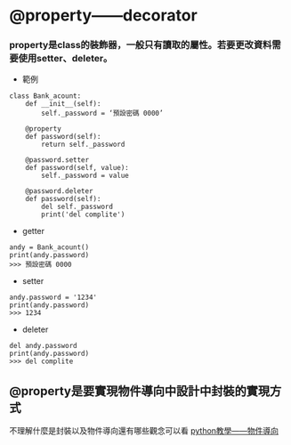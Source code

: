 # @property——decorator

### property是class的裝飾器，一般只有讀取的屬性。若要更改資料需要使用setter、deleter。

* 範例

```text
class Bank_acount:
    def __init__(self):
        self._password = ‘預設密碼 0000’

    @property
    def password(self):
        return self._password

    @password.setter
    def password(self, value):
        self._password = value

    @password.deleter
    def password(self):
        del self._password
        print('del complite')
```

* getter

```text
andy = Bank_acount()
print(andy.password)
>>> 預設密碼 0000
```

* setter

```text
andy.password = '1234'
print(andy.password)
>>> 1234
```

* deleter

```text
del andy.password
print(andy.password)
>>> del complite
```

## @property是要實現物件導向中設計中封裝的實現方式

不理解什麼是封裝以及物件導向還有哪些觀念可以看 [python教學——物件導向](https://www.maxlist.xyz/2019/12/12/python-oop/)

